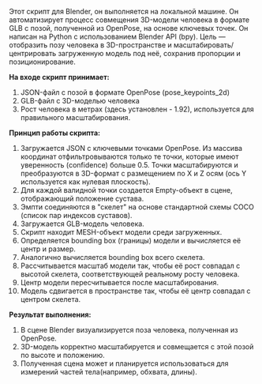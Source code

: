 Этот скрипт для Blender, он выполняется на локальной машине. Он автоматизирует процесс совмещения 3D-модели человека в формате GLB с позой, полученной из OpenPose, на основе ключевых точек. Он написан на Python с использованием Blender API (bpy). Цель — отобразить позу человека в 3D-пространстве и масштабировать/центрировать загруженную модель под неё, сохранив пропорции и позиционирование.

**На входе скрипт принимает:**
1) JSON-файл с позой в формате OpenPose (pose_keypoints_2d)
2) GLB-файл с 3D-моделью человека
3) Рост человека в метрах (здесь установлен - 1.92), используется для правильного масштабирования.

**Принцип работы скрипта:**
1) Загружается JSON с ключевыми точками OpenPose. Из массива координат отфильтровываются только те точки, которые имеют уверенность (confidence) больше 0.5. Точки масштабируются и преобразуются в 3D-формат с размещением по X и Z осям (ось Y используется как нулевая плоскость).
2) Для каждой валидной точки создается Empty-объект в сцене, отображающий положение сустава.
3) Эмпти соединяются в "скелет" на основе стандартной схемы COCO (список пар индексов суставов).
4) Загружается GLB-модель человека.
5) Скрипт находит MESH-объект модели среди загруженных.
6) Определяется bounding box (границы) модели и вычисляется её центр и размер.
7) Аналогично вычисляется bounding box всего скелета.
8) Рассчитывается масштаб модели так, чтобы её рост совпадал с высотой скелета, соответствующей реальному росту человека.
9) Центр модели пересчитывается после масштабирования.
10) Модель сдвигается в пространстве так, чтобы её центр совпадал с центром скелета.

**Результат выполнения:**
1) В сцене Blender визуализируется поза человека, полученная из OpenPose.
2) 3D-модель корректно масштабируется и совмещается с этой позой по высоте и положению.
3) Полученная сцена может и планируется использоваться для измерений частей тела(например, обхвата, длины).

